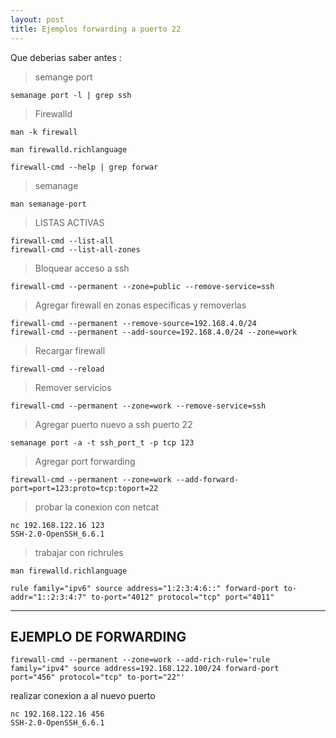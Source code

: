 ```yaml
---
layout: post
title: Ejemplos forwarding a puerto 22
---
```


Que deberias saber antes : 

> semange port

    semanage port -l | grep ssh
    
> Firewalld 

    man -k firewall

    man firewalld.richlanguage

    firewall-cmd --help | grep forwar
    
> semanage

    man semanage-port

> LISTAS ACTIVAS

    firewall-cmd --list-all
    firewall-cmd --list-all-zones

> Bloquear acceso a ssh

    firewall-cmd --permanent --zone=public --remove-service=ssh


> Agregar firewall en zonas especificas y removerlas

    firewall-cmd --permanent --remove-source=192.168.4.0/24
    firewall-cmd --permanent --add-source=192.168.4.0/24 --zone=work

> Recargar firewall

    firewall-cmd --reload 

> Remover servicios

    firewall-cmd --permanent --zone=work --remove-service=ssh

    
 > Agregar puerto nuevo a ssh puerto 22

    semanage port -a -t ssh_port_t -p tcp 123

> Agregar port forwarding 

    firewall-cmd --permanent --zone=work --add-forward-port=port=123:proto=tcp:toport=22

> probar la conexion con netcat 

    nc 192.168.122.16 123
    SSH-2.0-OpenSSH_6.6.1

> trabajar con richrules

    man firewalld.richlanguage
    
    rule family="ipv6" source address="1:2:3:4:6::" forward-port to-addr="1::2:3:4:7" to-port="4012" protocol="tcp" port="4011"

 ___
 
## EJEMPLO DE FORWARDING

    firewall-cmd --permanent --zone=work --add-rich-rule='rule family="ipv4" source address=192.168.122.100/24 forward-port     port="456" protocol="tcp" to-port="22"'

realizar conexion a al nuevo puerto 

    nc 192.168.122.16 456
    SSH-2.0-OpenSSH_6.6.1









